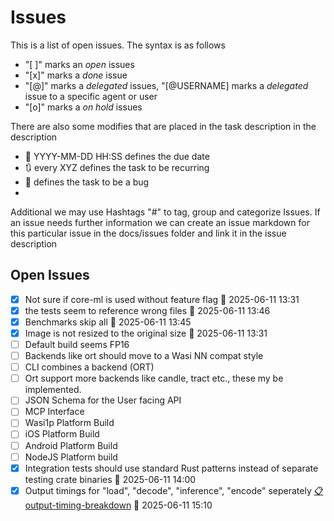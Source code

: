 # Issues



This is a list of open issues. The syntax is as follows
- "[ ]" marks an *open* issues
- "[x]" marks a *done* issue
- "[@]" marks a *delegated* issues, "[@USERNAME] marks a *delegated* issue to a specific agent or user
- "[o]" marks a *on hold* issues


There are also some modifies that are placed in the task description in the description
 - 📅 YYYY-MM-DD HH:SS defines the due date
 - 🔃 every XYZ defines the task to be recurring
 - 🐞 defines the task to be a bug
- 
Additional we may use Hashtags "#" to tag, group and categorize Issues.
If an issue needs further information we can create an issue markdown for this particular issue in the docs/issues folder and link it in the issue description


## Open Issues

- [x] Not sure if core-ml is used without feature flag 📅 2025-06-11 13:31
- [x] the tests seem to reference wrong files 📅 2025-06-11 13:46
- [x] Benchmarks skip all 📅 2025-06-11 13:45
- [x] Image is not resized to the original size 📅 2025-06-11 13:31
- [ ] Default build seems FP16
- [ ] Backends like ort should move to a Wasi NN compat style
- [ ] CLI combines a backend (ORT)
- [ ] Ort support more backends like candle, tract etc., these my be implemented.
- [ ] JSON Schema for the User facing API 
- [ ] MCP Interface
- [ ] Wasi1p Platform Build
- [ ] iOS Platform Build
- [ ] Android Platform Build
- [ ] NodeJS Platform build 
- [x] Integration tests should use standard Rust patterns instead of separate testing crate binaries 📅 2025-06-11 14:00
- [x] Output timings for "load", "decode", "inference", "encode" seperately [📋 output-timing-breakdown](./issues/output-timing-breakdown.md) 📅 2025-06-11 15:10
